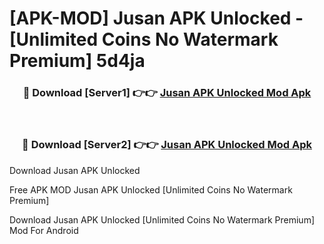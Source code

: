 # [APK-MOD] Jusan APK Unlocked - [Unlimited Coins No Watermark Premium] 5d4ja



<div align="center">
<h3>🔴 Download [Server1] 👉👉 <a href="https://momento.my/?title=Jusan_APK_Unlocked">Jusan APK Unlocked Mod Apk</a></h3><br>

<h3>🔴 Download [Server2] 👉👉 <a href="https://momento.my/?title=Jusan_APK_Unlocked">Jusan APK Unlocked Mod Apk</a></h3>
</div>



Download Jusan APK Unlocked 

Free APK MOD Jusan APK Unlocked [Unlimited Coins No Watermark Premium]

Download Jusan APK Unlocked [Unlimited Coins No Watermark Premium] Mod For Android
